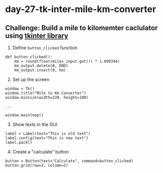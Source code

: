 # day-27-tk-inter-mile-km-converter
## Challenge: Build a mile to kilomemter caclulator using [tkinter library]('https://docs.python.org/3/library/tkinter.html')
1. Define `button_clicked` function
```
def button_clicked():
    km = round(float(miles_input.get()) * 1.609344)
    km_output.delete(0, END)
    km_output.insert(0, km)
```

2. Set up the screen
```
window = Tk()
window.title("Mile to Km Converter")
window.minsize(width=220, height=100)

...

window.mainloop()
```
3. Show texts in the GUI
```
label = Label(text="This is old text")
label.config(text="This is new text")
label.pack()
```
4. Create a "calculate" button
```
button = Button(text="Calculate", command=button_clicked)
button.grid(row=3, column=2)
```
